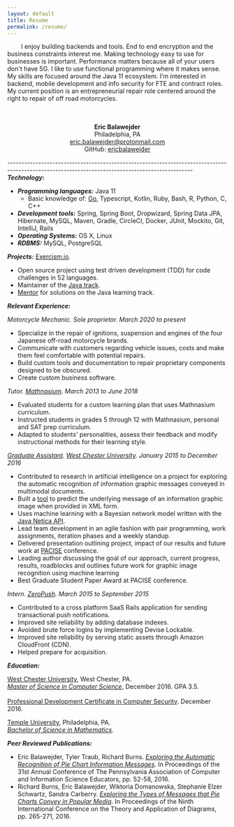 ```yaml
---
layout: default
title: Resume
permalink: /resume/
---
```


&nbsp;&nbsp;&nbsp;&nbsp;&nbsp;&nbsp;&nbsp;&nbsp;I enjoy building backends and tools. 
End to end encryption and the business constraints interest me. 
Making technology easy to use for businesses is important.
Performance matters because all of your users don't have 5G.
I like to use functional programming where it makes sense.
My skills are focused around the Java 11 ecosystem. 
I’m interested in backend, mobile development and info security for FTE and contract roles. 
My current position is an entrepreneurial repair role centered around the right to repair of off road motorcycles.
<br>
<br>
<br>

<p align="center">
  <b>Eric Balawejder</b><br>
  Philadelphia, PA<br>
  <a href = "mailto: eric.balawejder@protonmail.com">eric.balawejder@protonmail.com</a><br>
  GitHub: <a href="https://github.com/ericbalawejder">ericbalawejder</a>
</p>

------------------------------------------------------------------------------------------------------------------------------------------------<br>
***Technology:***
* ***Programming languages:*** Java 11
    * Basic knowledge of: [Go](https://github.com/ericbalawejder/hash-match), Typescript, Kotlin, Ruby, Bash, R, Python, C, C++
* ***Development tools:*** Spring, Spring Boot, Dropwizard, Spring Data JPA, Hibernate, MySQL, Maven, Gradle, CircleCI, Docker, JUnit, Mockito, Git, IntelliJ, Rails
* ***Operating Systems:*** OS X, Linux
* ***RDBMS:*** MySQL, PostgreSQL

***Projects:*** [Exercism.io](https://exercism.io "exercism.io").
* Open source project using test driven development (TDD) for code challenges in 52 languages.
* Maintainer of the [Java track](https://exercism.io/tracks/java/maintainers).
* [Mentor](https://exercism.io/tracks/java/mentors) for solutions on the Java learning track. 

***Relevant Experience:***<br>

*Motorcycle Mechanic. Sole proprietor. March 2020 to present*
* Specialize in the repair of ignitions, suspension and engines of the four Japanese off-road motorcycle brands.
* Communicate with customers regarding vehicle issues, costs and make them feel comfortable with potential repairs.
* Build custom tools and documentation to repair proprietary components designed to be obscured.
* Create custom business software.

*Tutor. [Mathnasium](https://www.mathnasium.com/northwilmington). March 2013 to June 2018*
* Evaluated students for a custom learning plan that uses Mathnasium curriculum.
* Instructed students in grades 5 through 12 with Mathnasium, personal and SAT prep curriculum.
* Adapted to students' personalities, assess their feedback and modify instructional methods for their learning style.

*[Graduate Assistant](https://www.wcupa.edu/_admissions/sch_dgr/assistantships.aspx). [West Chester University](https://www.wcupa.edu/). January 2015 to December 2016*
* Contributed to research in artificial intelligence on a project for exploring the automatic recognition 
of information graphic messages conveyed in multimodal documents.
* Built a [tool](https://github.com/ericbalawejder/pie-chart-bayes) to predict the underlying message of an information graphic image when 
provided in XML form.
* Uses machine learning with a Bayesian network model written with the [Java Netica API](https://www.norsys.com/netica-j/docs/javadocs/index.html).
* Lead team development in an agile fashion with pair programming, work assignments, iteration phases and a
weekly standup.
* Delivered presentation outlining project, impact of our results and future work at
[PACISE](http://granite.sru.edu/~pacise/) conference.
* Leading author discussing the goal of our approach, current progress, results, roadblocks and outlines
future work for graphic image recognition using machine learning
* Best Graduate Student Paper Award at PACISE conference.

*Intern. [ZeroPush](https://zeropush.com). March 2015 to September 2015*
* Contributed to a cross platform SaaS Rails application for sending transactional push notifications.
* Improved site reliability by adding database indexes.
* Avoided brute force logins by implementing Devise Lockable.
* Improved site reliability by serving static assets through Amazon CloudFront (CDN).
* Helped prepare for acquisition.


***Education:***<br>

[West Chester University](https://www.wcupa.edu/), West Chester, PA.<br>
*[Master of Science in Computer Science](https://www.wcupa.edu/sciences-mathematics/computerScience/masters.aspx)*, December 2016. GPA 3.5.
<br>
<br>
[Professional Development Certificate in Computer Security](https://www.wcupa.edu/sciences-mathematics/computerScience/profDevelopment.aspx#computerSecurity). December 2016.<br>

[Temple University](https://www.temple.edu/), Philadelphia, PA.<br>
*[Bachelor of Science in Mathematics](https://bulletin.temple.edu/undergraduate/science-technology/mathematics/mathematics-bs/#requirementstext)*.<br>


***Peer Reviewed Publications:***

* Eric Balawejder, Tyler Traub, Richard Burns. *[Exploring the Automatic Recognition of Pie Chart Information Messages](/assets/resume/pacise16.pdf)*. In Proceedings of the 31st Annual Conference of The Pennsylvania Association of Computer and Information Science Educators, pp. 52-58, 2016.
* Richard Burns, Eric Balawejder, Wiktoria Domanowska, Stephanie Elzer Schwartz, Sandra Carberry. *[Exploring the Types of Messages that Pie Charts Convey in Popular Media](/assets/resume/diagrams16.pdf)*. In Proceedings of the Ninth International Conference on the Theory and Application of Diagrams, pp. 265-271, 2016.

